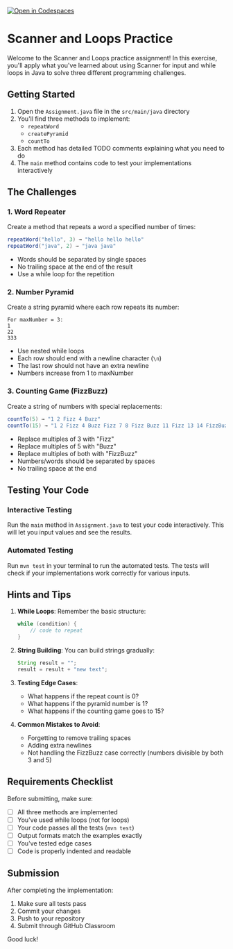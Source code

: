 [![Open in Codespaces](https://classroom.github.com/assets/launch-codespace-2972f46106e565e64193e422d61a12cf1da4916b45550586e14ef0a7c637dd04.svg)](https://classroom.github.com/open-in-codespaces?assignment_repo_id=18269851)
# Scanner and Loops Practice

Welcome to the Scanner and Loops practice assignment! In this exercise, you'll apply what you've learned about using Scanner for input and while loops in Java to solve three different programming challenges.

## Getting Started

1. Open the `Assignment.java` file in the `src/main/java` directory
2. You'll find three methods to implement:
   - `repeatWord`
   - `createPyramid`
   - `countTo`
3. Each method has detailed TODO comments explaining what you need to do
4. The `main` method contains code to test your implementations interactively

## The Challenges

### 1. Word Repeater
Create a method that repeats a word a specified number of times:
```java
repeatWord("hello", 3) → "hello hello hello"
repeatWord("java", 2) → "java java"
```
- Words should be separated by single spaces
- No trailing space at the end of the result
- Use a while loop for the repetition

### 2. Number Pyramid
Create a string pyramid where each row repeats its number:
```
For maxNumber = 3:
1
22
333
```
- Use nested while loops
- Each row should end with a newline character (`\n`)
- The last row should not have an extra newline
- Numbers increase from 1 to maxNumber

### 3. Counting Game (FizzBuzz)
Create a string of numbers with special replacements:
```java
countTo(5) → "1 2 Fizz 4 Buzz"
countTo(15) → "1 2 Fizz 4 Buzz Fizz 7 8 Fizz Buzz 11 Fizz 13 14 FizzBuzz"
```
- Replace multiples of 3 with "Fizz"
- Replace multiples of 5 with "Buzz"
- Replace multiples of both with "FizzBuzz"
- Numbers/words should be separated by spaces
- No trailing space at the end

## Testing Your Code

### Interactive Testing
Run the `main` method in `Assignment.java` to test your code interactively. This will let you input values and see the results.

### Automated Testing
Run `mvn test` in your terminal to run the automated tests. The tests will check if your implementations work correctly for various inputs.

## Hints and Tips

1. **While Loops**: Remember the basic structure:
   ```java
   while (condition) {
       // code to repeat
   }
   ```

2. **String Building**: You can build strings gradually:
   ```java
   String result = "";
   result = result + "new text";
   ```

3. **Testing Edge Cases**:
   - What happens if the repeat count is 0?
   - What happens if the pyramid number is 1?
   - What happens if the counting game goes to 15?

4. **Common Mistakes to Avoid**:
   - Forgetting to remove trailing spaces
   - Adding extra newlines
   - Not handling the FizzBuzz case correctly (numbers divisible by both 3 and 5)

## Requirements Checklist

Before submitting, make sure:
- [ ] All three methods are implemented
- [ ] You've used while loops (not for loops)
- [ ] Your code passes all the tests (`mvn test`)
- [ ] Output formats match the examples exactly
- [ ] You've tested edge cases
- [ ] Code is properly indented and readable

## Submission

After completing the implementation:
1. Make sure all tests pass
2. Commit your changes
3. Push to your repository
4. Submit through GitHub Classroom

Good luck!